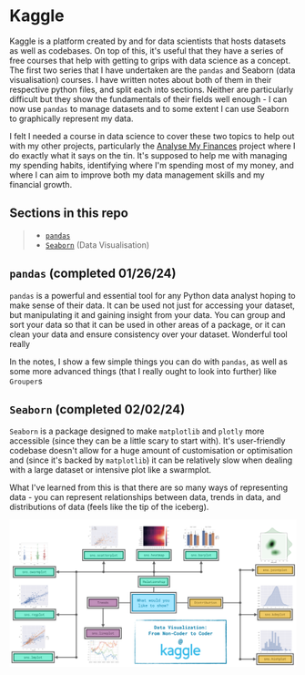 # Kaggle

Kaggle is a platform created by and for data scientists that hosts datasets as well as codebases. On top of this, it's useful that they have a series of free courses that help with getting to grips with data science as a concept. The first two series that I have undertaken are the `pandas` and Seaborn (data visualisation) courses. I have written notes about both of them in their respective python files, and split each into sections. Neither are particularly difficult but they show the fundamentals of their fields well enough - I can now use `pandas` to manage datasets and to some extent I can use Seaborn to graphically represent my data.

I felt I needed a course in data science to cover these two topics to help out with my other projects, particularly the [Analyse My Finances](https://github.com/willspencer171/starting_projects/tree/master/Analyse%20My%20Finances) project where I do exactly what it says on the tin. It's supposed to help me with managing my spending habits, identifying where I'm spending most of my money, and where I can aim to improve both my data management skills and my financial growth.

## Sections in this repo

> - [`pandas`](#pandas-completed-012624)
> - [`Seaborn`](#seaborn-completed-020224) (Data Visualisation)

## `pandas` (completed 01/26/24)

`pandas` is a powerful and essential tool for any Python data analyst hoping to make sense of their data. It can be used not just for accessing your dataset, but manipulating it and gaining insight from your data. You can group and sort your data so that it can be used in other areas of a package, or it can clean your data and ensure consistency over your dataset. Wonderful tool really

In the notes, I show a few simple things you can do with `pandas`, as well as some more advanced things (that I really ought to look into further) like `Grouper`s

## `Seaborn` (completed 02/02/24)

`Seaborn` is a package designed to make `matplotlib` and `plotly` more accessible (since they can be a little scary to start with). It's user-friendly codebase doesn't allow for a huge amount of customisation or optimisation and (since it's backed by `matplotlib`) it can be relatively slow when dealing with a large dataset or intensive plot like a swarmplot.

What I've learned from this is that there are so many ways of representing data - you can represent relationships between data, trends in data, and distributions of data (feels like the tip of the iceberg).

<p align="center">
    <img src="images/Kaggle Seaborn.png" alt="Kaggle Data-Vis Plot Types">
</p>
